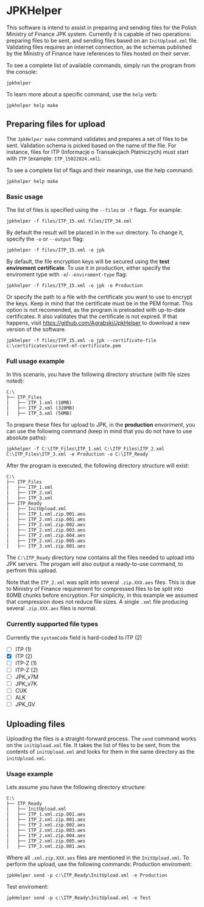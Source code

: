 ﻿# JPKHelper
This software is intend to assist in preparing and sending files for the Polish Ministry of Finance JPK system.
Currently it is capable of two operations: preparing files to be sent, and sending files based on an `InitUpload.xml` file.
Validating files requires an internet connection, as the schemas published by the Ministry of Finance have references to files hosted on their server.

To see a complete list of available commands, simply run the program from the console:
```
jpkhelper
```
To learn more about a specific command, use the `help` verb:
```
jpkhelper help make
```

## Preparing files for upload

The `JpkHelper make` command validates and prepares a set of files to be sent.
Validation schema is picked based on the name of the file.
For instance, files for ITP (Informacje o Transakcjach Płatniczych) must start with `ITP` (example: `ITP_15022024.xml`).

To see a complete list of flags and their meanings, use the help command:
```
jpkhelper help make
```

### Basic usage

The list of files is specified using the `--files` or `-f` flags.
For example:
```
jpkhelper -f files/ITP_15.xml files/ITP_34.xml
```
By default the result will be placed in in the `out` directory.
To change it, specify the `-o` or `--output` flag:
```
jpkhelper -f files/ITP_15.xml -o jpk
```
By default, the file encryption keys will be secured using the **test enviroment certificate**.
To use it in production, either specify the enviroment type with `-e`/`--enviroment-type` flag:
```
jpkhelper -f files/ITP_15.xml -o jpk -e Production
```
Or specify the path to a file with the certificate you want to use to encrypt the keys.
Keep in mind that the certificate must be in the PEM format.
This option is not recomended, as the program is preloaded with up-to-date certificates.
It also validates that the certificate is not expired. 
If that happens, visit https://github.com/Agrabski/JpkHelper to download a new version of the software.
```
jpkhelper -f files/ITP_15.xml -o jpk --certificate-file c:\certificates\current-mf-certificate.pem
```

### Full usage example

In this scenario, you have the following directory structure (with file sizes noted):
```
C:\
├── ITP_Files
|   ├── ITP_1.xml (10MB)
|   ├── ITP_2.xml (320MB)
|   ├── ITP_3.xml (50MB)
```
To prepare these files for upload to JPK, in the **production** envoriment, you can use the following command (keep in mind that you do not have to use absolute paths):
```
jpkhelper -f C:\ITP_Files\ITP_1.xml C:\ITP_Files\ITP_2.xml C:\ITP_Files\ITP_3.xml -e Production -o C:\ITP_Ready
```
After the program is executed, the following directory structure will exist:
```
C:\
├── ITP_Files
|   ├── ITP_1.xml
|   ├── ITP_2.xml
|   ├── ITP_3.xml
├── ITP_Ready
|   ├── InitUpload.xml
|   ├── ITP_1.xml.zip.001.aes
|   ├── ITP_2.xml.zip.001.aes
|   ├── ITP_2.xml.zip.002.aes
|   ├── ITP_2.xml.zip.003.aes
|   ├── ITP_2.xml.zip.004.aes
|   ├── ITP_2.xml.zip.005.aes
|   ├── ITP_3.xml.zip.001.aes
```
The `C:\ITP_Ready` directory now contains all the files needed to upload into JPK servers.
The progam will also output a ready-to-use command, to perfrom this upload.

Note that the `ITP_2.xml` was split into several `.zip.XXX.aes` files.
This is due to Ministry of Finance requirement for compressed files to be split into 60MB chunks before encryption.
For simplicity, in this example we assumed that compression does not reduce file sizes.
A single `.xml` file producing several `.zip.XXX.aes` files is normal.

### Currently supported file types
Currently the `systemCode` field is hard-coded to ITP (2)
- [ ] ITP (1)
- [x] ITP (2)
- [ ] ITP-Z (1)
- [ ] ITP-Z (2)
- [ ] JPK_v7M
- [ ] JPK_v7K
- [ ] CUK
- [ ] ALK
- [ ] JPK_GV

## Uploading files

Uploading the files is a straight-forward process.
The `send` command works on the `initUpload.xml` file.
It takes the list of files to be sent, from the contents of `initUpload.xml` and looks for them in the same directory as the `initUpload.xml`.

### Usage example
Lets assume you have the following directory structure:
```
C:\
├── ITP_Ready
|   ├── InitUpload.xml
|   ├── ITP_1.xml.zip.001.aes
|   ├── ITP_2.xml.zip.001.aes
|   ├── ITP_2.xml.zip.002.aes
|   ├── ITP_2.xml.zip.003.aes
|   ├── ITP_2.xml.zip.004.aes
|   ├── ITP_2.xml.zip.005.aes
|   ├── ITP_3.xml.zip.001.aes

```
Where all `.xml.zip.XXX.aes` files are mentioned in the `InitUpload.xml`.
To perform the upload, use the following commands:
Production enviroment:
```
jpkHelper send -p c:\ITP_Ready\InitUpload.xml -e Production
```
Test enviroment:
```
jpkHelper send -p c:\ITP_Ready\InitUpload.xml -e Test
```